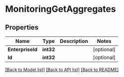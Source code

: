 # MonitoringGetAggregates

## Properties

Name | Type | Description | Notes
------------ | ------------- | ------------- | -------------
**EnterpriseId** | **int32** |  | [optional] 
**Id** | **int32** |  | [optional] 

[[Back to Model list]](../README.md#documentation-for-models) [[Back to API list]](../README.md#documentation-for-api-endpoints) [[Back to README]](../README.md)


